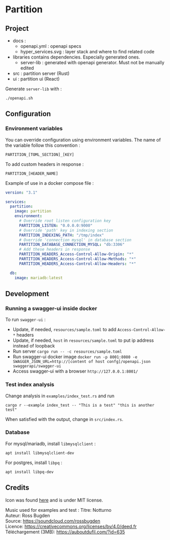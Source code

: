 # Partition

## Project

* docs :
  * openapi.yml : openapi specs
  * hyper_services.svg : layer stack and where to find related code
* libraries contains dependencies. Especially generated ones.
  * server-lib : generated with openapi generator. Must not be manually edited
* src : partition server (Rust)
* ui : partition ui (React)

Generate `server-lib` with :

```shell
./openapi.sh
```

## Configuration

### Environment variables

You can override configuration using environment variables. The name of the variable follow this convention :

`PARTITION_[TOML_SECTION]_[KEY]`

To add custom headers in response :

`PARTITION_[HEADER_NAME]`

Example of use in a docker compose file :

```yaml
version: "3.1"

services:
  partition:
    image: partition
    environment:
      # Override root listen configuration key
      PARTITION_LISTEN: "0.0.0.0:9000"
      # Override 'path' key in indexing section
      PARTITION_INDEXING_PATH: "/tmp/index"
      # Override 'connection mysql' in database section
      PARTITION_DATABASE_CONNECTION_MYSQL: "db:3306"
      # Add these headers in response
      PARTITION_HEADERS_Access-Control-Allow-Origin: "*"
      PARTITION_HEADERS_Access-Control-Allow-Methods: "*"
      PARTITION_HEADERS_Access-Control-Allow-Headers: "*"

  db:
    image: mariadb:latest
```

## Development

### Running a swagger-ui inside docker

To run `swagger-ui` :
* Update, if needed, `resources/sample.toml` to add `Access-Control-Allow-*` headers
* Update, if needed, `host` in `resources/sample.toml` to put ip address instead of loopback
* Run server `cargo run -- -c resources/sample.toml`
* Run swagger-ui docker image `docker run -p 8001:8080 -e SWAGGER_JSON_URL=http://[content of host confg]/openapi.json swaggerapi/swagger-ui`
* Access swagger-ui with a browser `http://127.0.0.1:8001/`

### Test index analysis

Change analysis in `examples/index_test.rs` and run

```shell
cargo r --example index_test -- "This is a test" "this is another test"
```

When satisfied with the output, change in `src/index.rs`.

### Database

For mysql/mariadb, install `libmysqlclient` :

```shell
apt install libmysqlclient-dev
```

For postgres, install `libpq` :

```shell
apt install libpq-dev
```

## Credits

Icon was found [here](https://www.iconfinder.com/icons/3669472/music_library_ic_icon) and is under MIT license.

Music used for examples and test :
Titre:  Notturno  
Auteur: Ross Bugden  
Source: https://soundcloud.com/rossbugden  
Licence: https://creativecommons.org/licenses/by/4.0/deed.fr 
Téléchargement (3MB): https://auboutdufil.com/?id=635  